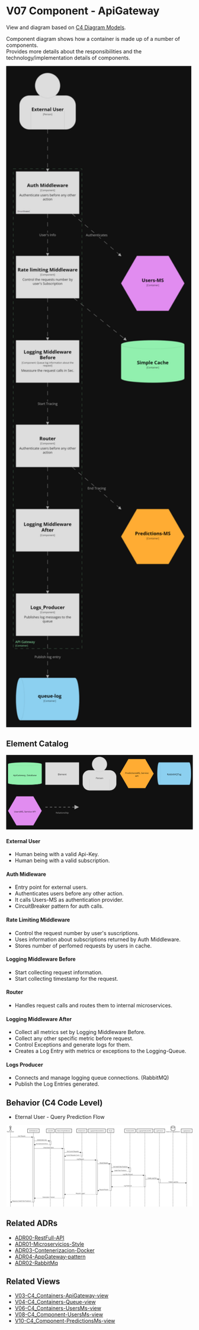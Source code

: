 # V07 Component - ApiGateway

View and diagram based on [C4 Diagram Models](https://c4model.com/).

Component diagram shows how a container is made up of a number of components. <br>
Provides more details about the responsibilities and the technology/implementation details of components.
<br>

<img src="../diagrams/dark/structurizr-1-Component-001.png" alt="drawing" width="500"/>

## Element Catalog 

<img src="../diagrams/dark/structurizr-1-Component-001-key.png" alt="drawing" width="700"/>

#### External User
- Human being with a valid Api-Key.
- Human being with a valid subscription.

#### Auth Midleware
- Entry point for external users.
- Authenticates users before any other action.
- It calls Users-MS as authentication provider.
- CircuitBreaker pattern for auth calls.

#### Rate Limiting Middleware
- Control the request number by user's suscriptions.
- Uses information about subscriptions returned by Auth Middleware.
- Stores number of perfomed requests by users in cache.

#### Logging Middleware Before
- Start collecting request information.
- Start collecting timestamp for the request.

#### Router
- Handles request calls and routes them to internal microservices.

#### Logging Middleware After
- Collect all metrics set by Logging Middleware Before.
- Collect any other specific metric before request.
- Control Exceptions and generate logs for them.
- Creates a Log Entry with metrics or exceptions to the Logging-Queue.

#### Logs Producer
- Connects and manage logging queue connections. (RabbitMQ)
- Publish the Log Entries generated.

## Behavior (C4 Code Level)

- Eternal User - Query Prediction Flow

<img src="../diagrams/sequence_uml/seq_queryprediction_appgatewayinternal_plantuml.png" alt="drawing" width="950"/>
 
## Related ADRs
- [ADR00-RestFull-API](/documentation/architecture/ADRs/ADR00-RestFull-API.md)
- [ADR01-Microservicios-Style](/documentation/architecture/ADRs/ADR01-Microservicios-Style.md)
- [ADR03-Contenerizacion-Docker](/documentation/architecture/ADRs/ADR03-Contenerizacion-Docker.md)
- [ADR04-AppGateway-pattern](/documentation/architecture/ADRs/ADR04-AppGateway-pattern.md)
- [ADR02-RabbitMq](/documentation/architecture/ADRs/ADR02-RabbitMq.md)

## Related Views
- [V03-C4_Containers-ApiGateway-view](./V03-C4_Containers-ApiGateway-view.md)
- [V04-C4_Containers-Queue-view](./V04-C4_Containers-Queue-view.md)
- [V06-C4_Containers-UsersMs-view](./V06-C4_Containers-UsersMs-view.md)
- [V08-C4_Component-UsersMs-view](./V08-C4_Component-UsersMs-view.md)
- [V10-C4_Component-PredictionsMs-view](./V10-C4_Component-PredictionsMs-view.md)
